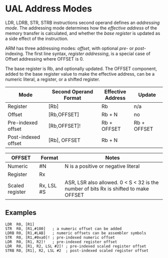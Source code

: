 # UAL Address Modes

LDR, LDRB, STR, STRB instructions second operand defines an _addressing mode_. 
The addressing mode determines how the _effective address_ of the memory transfer is calculated, and whether the _base register_ is updated as a side effect of the instruction.

ARM has three addressing modes: _offset_, with optional _pre-_ or _post-_ indexing. The first line syntax, _register addressing_, 
is a special case of Offset addressing where OFFSET is 0.

The base register is Rb, and optionally updated. The OFFSET component, added to the base register value to make the effective address,  can be a  numeric literal, a register, or a shifted register. 

| Mode | Second Operand Format | Effective <br> Address | Update|
|------|-------------------|-----------------------|--------|
| Register | [Rb] | Rb | n/a
| Offset | [Rb,OFFSET] | Rb + N | no
| Pre-indexed offset | [Rb,OFFSET]! | Rb + OFFSET | Rb + OFFSET
| Post-indexed offset | [Rb], OFFSET | Rb + N | 

| OFFSET | Format | Notes |
|--------|-------|--------|
| Numeric | #N | N is a positive or negative literal |
| Register | Rx |   |
| Scaled register | Rx, LSL #S | ASR, LSR also allowed. 0 < S < 32 is the number of bits Rx is shifted to make OFFSET |

## Examples

```
LDR  R0, [R1]
STR  R0, [R1,#100]   ; a numeric offset can be added
LDRB R0, [R1,#LAB]   ; numeric offsets can be assembler symbols
STR  R0, [R1,#0xa0]! ; pre-indexed numeric offset
LDR  R0, [R1, R2]!   ; pre-indexed register offset
LDR  R0, [R1, R2, LSL #2]! ; pre-indexed scaled register offset
STRB R0, [R1], R2, LSL #2  ; post-indexed scaled register offset
```
